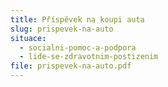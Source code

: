 ```yaml
---
title: Příspěvek na koupi auta
slug: prispevek-na-auto
situace:
  - socialni-pomoc-a-podpora
  - lide-se-zdravotnim-postizenim
file: prispevek-na-auto.pdf
---
```

